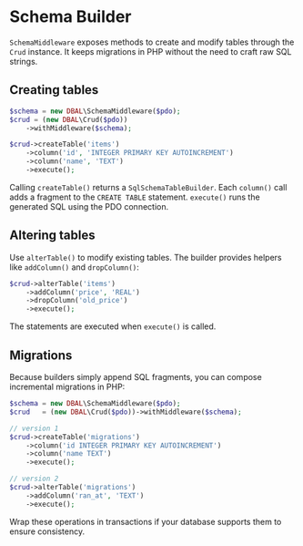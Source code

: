 # Schema Builder

`SchemaMiddleware` exposes methods to create and modify tables through the `Crud` instance.
It keeps migrations in PHP without the need to craft raw SQL strings.

## Creating tables

```php
$schema = new DBAL\SchemaMiddleware($pdo);
$crud = (new DBAL\Crud($pdo))
    ->withMiddleware($schema);

$crud->createTable('items')
    ->column('id', 'INTEGER PRIMARY KEY AUTOINCREMENT')
    ->column('name', 'TEXT')
    ->execute();
```

Calling `createTable()` returns a `SqlSchemaTableBuilder`. Each `column()` call
adds a fragment to the `CREATE TABLE` statement. `execute()` runs the generated
SQL using the PDO connection.

## Altering tables

Use `alterTable()` to modify existing tables. The builder provides helpers like
`addColumn()` and `dropColumn()`:

```php
$crud->alterTable('items')
    ->addColumn('price', 'REAL')
    ->dropColumn('old_price')
    ->execute();
```

The statements are executed when `execute()` is called.

## Migrations

Because builders simply append SQL fragments, you can compose incremental
migrations in PHP:

```php
$schema = new DBAL\SchemaMiddleware($pdo);
$crud   = (new DBAL\Crud($pdo))->withMiddleware($schema);

// version 1
$crud->createTable('migrations')
    ->column('id INTEGER PRIMARY KEY AUTOINCREMENT')
    ->column('name TEXT')
    ->execute();

// version 2
$crud->alterTable('migrations')
    ->addColumn('ran_at', 'TEXT')
    ->execute();
```

Wrap these operations in transactions if your database supports them to ensure
consistency.
